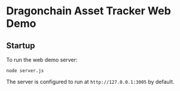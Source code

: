 # Dragonchain Asset Tracker Web Demo

## Startup

To run the web demo server:

```node server.js```

The server is configured to run at `http://127.0.0.1:3005` by default.